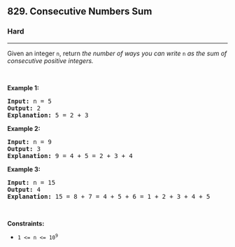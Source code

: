 <h2>829. Consecutive Numbers Sum</h2><h3>Hard</h3><hr><div><p>Given an integer <code>n</code>, return <em>the number of ways you can write </em><code>n</code><em> as the sum of consecutive positive integers.</em></p>

<p>&nbsp;</p>
<p><strong>Example 1:</strong></p>

<pre><strong>Input:</strong> n = 5
<strong>Output:</strong> 2
<strong>Explanation:</strong> 5 = 2 + 3
</pre>

<p><strong>Example 2:</strong></p>

<pre><strong>Input:</strong> n = 9
<strong>Output:</strong> 3
<strong>Explanation:</strong> 9 = 4 + 5 = 2 + 3 + 4
</pre>

<p><strong>Example 3:</strong></p>

<pre><strong>Input:</strong> n = 15
<strong>Output:</strong> 4
<strong>Explanation:</strong> 15 = 8 + 7 = 4 + 5 + 6 = 1 + 2 + 3 + 4 + 5
</pre>

<p>&nbsp;</p>
<p><strong>Constraints:</strong></p>

<ul>
	<li><code>1 &lt;= n &lt;= 10<sup>9</sup></code></li>
</ul>
</div>